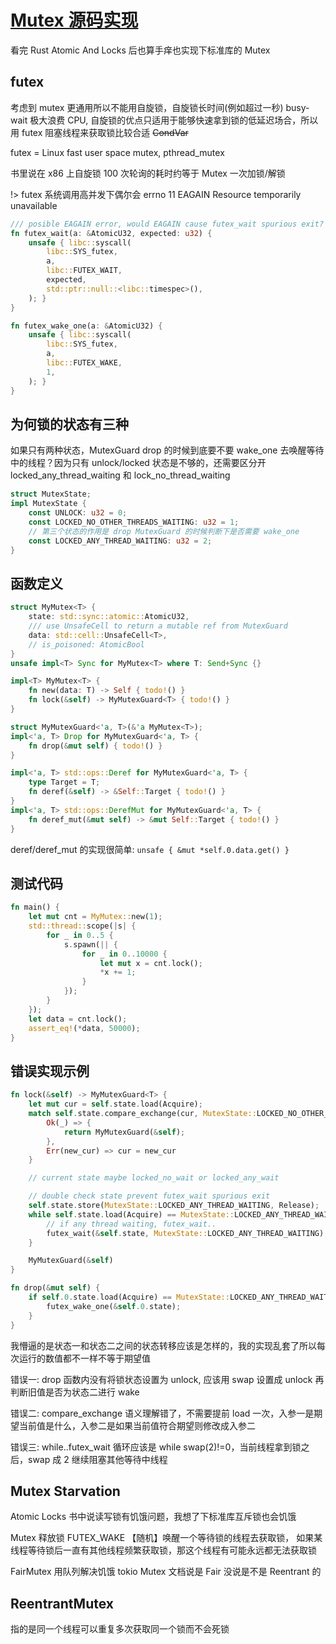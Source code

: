 # [Mutex 源码实现](/2023/07/mutex_source_code_and_impl.md)

看完 Rust Atomic And Locks 后也算手痒也实现下标准库的 Mutex

## futex

考虑到 mutex 更通用所以不能用自旋锁，自旋锁长时间(例如超过一秒) busy-wait 极大浪费 CPU, 自旋锁的优点只适用于能够快速拿到锁的低延迟场合，所以用 futex 阻塞线程来获取锁比较合适 ~~CondVar~~

futex = Linux fast user space mutex, pthread_mutex

书里说在 x86 上自旋锁 100 次轮询的耗时约等于 Mutex 一次加锁/解锁

!> futex 系统调用高并发下偶尔会 errno 11 EAGAIN Resource temporarily unavailable

```rust
/// posible EAGAIN error, would EAGAIN cause futex_wait spurious exit?
fn futex_wait(a: &AtomicU32, expected: u32) {
    unsafe { libc::syscall(
        libc::SYS_futex,
        a,
        libc::FUTEX_WAIT,
        expected,
        std::ptr::null::<libc::timespec>(),
    ); }
}

fn futex_wake_one(a: &AtomicU32) {
    unsafe { libc::syscall(
        libc::SYS_futex,
        a,
        libc::FUTEX_WAKE,
        1,
    ); }
}
```

## 为何锁的状态有三种

如果只有两种状态，MutexGuard drop 的时候到底要不要 wake_one 去唤醒等待中的线程？因为只有 unlock/locked 状态是不够的，还需要区分开 locked_any_thread_waiting 和 lock_no_thread_waiting

```rust
struct MutexState;
impl MutexState {
    const UNLOCK: u32 = 0;
    const LOCKED_NO_OTHER_THREADS_WAITING: u32 = 1;
    // 第三个状态的作用是 drop MutexGuard 的时候判断下是否需要 wake_one
    const LOCKED_ANY_THREAD_WAITING: u32 = 2;
}
```

## 函数定义

```rust
struct MyMutex<T> {
    state: std::sync::atomic::AtomicU32,
    /// use UnsafeCell to return a mutable ref from MutexGuard
    data: std::cell::UnsafeCell<T>,
    // is_poisoned: AtomicBool
}
unsafe impl<T> Sync for MyMutex<T> where T: Send+Sync {}

impl<T> MyMutex<T> {
    fn new(data: T) -> Self { todo!() }
    fn lock(&self) -> MyMutexGuard<T> { todo!() }
}

struct MyMutexGuard<'a, T>(&'a MyMutex<T>);
impl<'a, T> Drop for MyMutexGuard<'a, T> {
    fn drop(&mut self) { todo!() }
}

impl<'a, T> std::ops::Deref for MyMutexGuard<'a, T> {
    type Target = T;
    fn deref(&self) -> &Self::Target { todo!() }
}
impl<'a, T> std::ops::DerefMut for MyMutexGuard<'a, T> {
    fn deref_mut(&mut self) -> &mut Self::Target { todo!() }
}
```

deref/deref_mut 的实现很简单: `unsafe { &mut *self.0.data.get() }`

## 测试代码

```rust
fn main() {
    let mut cnt = MyMutex::new(1);
    std::thread::scope(|s| {
        for _ in 0..5 {
            s.spawn(|| {
                for _ in 0..10000 {
                    let mut x = cnt.lock();
                    *x += 1;
                }
            });
        }
    });
    let data = cnt.lock();
    assert_eq!(*data, 50000);
}
```

## 错误实现示例

```rust
fn lock(&self) -> MyMutexGuard<T> {
    let mut cur = self.state.load(Acquire);
    match self.state.compare_exchange(cur, MutexState::LOCKED_NO_OTHER_THREADS_WAITING, Acquire, Relaxed) {
        Ok(_) => {
            return MyMutexGuard(&self);
        },
        Err(new_cur) => cur = new_cur
    }

    // current state maybe locked_no_wait or locked_any_wait

    // double check state prevent futex_wait spurious exit
    self.state.store(MutexState::LOCKED_ANY_THREAD_WAITING, Release);
    while self.state.load(Acquire) == MutexState::LOCKED_ANY_THREAD_WAITING {
        // if any thread waiting, futex_wait..
        futex_wait(&self.state, MutexState::LOCKED_ANY_THREAD_WAITING);
    }

    MyMutexGuard(&self)
}

fn drop(&mut self) {
    if self.0.state.load(Acquire) == MutexState::LOCKED_ANY_THREAD_WAITING {
        futex_wake_one(&self.0.state);
    }
}
```

我懵逼的是状态一和状态二之间的状态转移应该是怎样的，我的实现乱套了所以每次运行的数值都不一样不等于期望值

错误一: drop 函数内没有将锁状态设置为 unlock, 应该用 swap 设置成 unlock 再判断旧值是否为状态二进行 wake

错误二: compare_exchange 语义理解错了，不需要提前 load 一次，入参一是期望当前值是什么，入参二是如果当前值符合期望则修改成入参二

错误三: while..futex_wait 循环应该是 while swap(2)!=0，当前线程拿到锁之后，swap 成 2 继续阻塞其他等待中线程

## Mutex Starvation

Atomic Locks 书中说读写锁有饥饿问题，我想了下标准库互斥锁也会饥饿

Mutex 释放锁 FUTEX_WAKE 【随机】唤醒一个等待锁的线程去获取锁，
如果某线程等待锁后一直有其他线程频繁获取锁，那这个线程有可能永远都无法获取锁

FairMutex 用队列解决饥饿
tokio Mutex 文档说是 Fair 没说是不是 Reentrant 的

## ReentrantMutex
指的是同一个线程可以重复多次获取同一个锁而不会死锁
